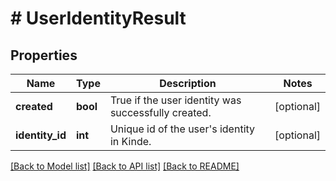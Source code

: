 # # UserIdentityResult

## Properties

Name | Type | Description | Notes
------------ | ------------- | ------------- | -------------
**created** | **bool** | True if the user identity was successfully created. | [optional]
**identity_id** | **int** | Unique id of the user&#39;s identity in Kinde. | [optional]

[[Back to Model list]](../../README.md#models) [[Back to API list]](../../README.md#endpoints) [[Back to README]](../../README.md)
